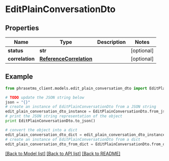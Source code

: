 # EditPlainConversationDto

## Properties

| Name            | Type                                                | Description | Notes      |
| --------------- | --------------------------------------------------- | ----------- | ---------- |
| **status**      | **str**                                             |             | [optional] |
| **correlation** | [**ReferenceCorrelation**](ReferenceCorrelation.md) |             | [optional] |

## Example

```python
from phrasetms_client.models.edit_plain_conversation_dto import EditPlainConversationDto

# TODO update the JSON string below
json = "{}"
# create an instance of EditPlainConversationDto from a JSON string
edit_plain_conversation_dto_instance = EditPlainConversationDto.from_json(json)
# print the JSON string representation of the object
print EditPlainConversationDto.to_json()

# convert the object into a dict
edit_plain_conversation_dto_dict = edit_plain_conversation_dto_instance.to_dict()
# create an instance of EditPlainConversationDto from a dict
edit_plain_conversation_dto_from_dict = EditPlainConversationDto.from_dict(edit_plain_conversation_dto_dict)
```

[[Back to Model list]](../README.md#documentation-for-models) [[Back to API list]](../README.md#documentation-for-api-endpoints) [[Back to README]](../README.md)
